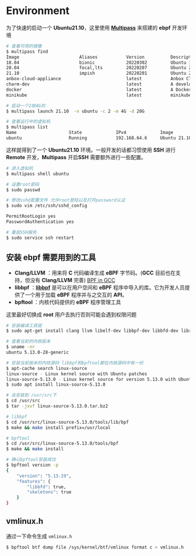 # Environment

为了快速的启动一个 **Ubuntu21.10**，这里使用 [**Multipass**](https://feifeifeimoon.github.io/posts/5ba8a50c.html) 来搭建的 **ebpf** 开发环境
```bash
# 查看可用的镜像
$ multipass find                    
Image                       Aliases           Version          Description
18.04                       bionic            20220302         Ubuntu 18.04 LTS
20.04                       focal,lts         20220207         Ubuntu 20.04 LTS
21.10                       impish            20220201         Ubuntu 21.10
anbox-cloud-appliance                         latest           Anbox Cloud Appliance
charm-dev                                     latest           A development and testing environment for charmers
docker                                        latest           A Docker environment with Portainer and related tools
minikube                                      latest           minikube is local Kubernetes

# 启动一个2核4G的
$ multipass launch 21.10  -n ubuntu -c 2 -m 4G -d 20G 

# 查看运行中的虚拟机
$ multipass list
Name                    State             IPv4             Image
ubuntu                  Running           192.168.64.6     Ubuntu 21.10
```

这样就得到了一个 **Ubuntu21.10** 环境。一般开发的话都习惯使用 **SSH** 进行 **Remote** 开发，**Multipass** 开启**SSH** 需要额外进行一些配置。

```bash
# 进入虚拟机
$ multipass shell ubuntu

# 设置root密码
$ sudo passwd

# 修改sshd配置文件 允许root登陆以及打开password认证
$ sudo vim /etc/ssh/sshd_config

PermitRootLogin yes
PasswordAuthentication yes

# 重启SSH服务
$ sudo service ssh restart 
```


## 安装 **ebpf** 需要用到的工具

+ **Clang/LLVM** ：用来将 **C** 代码编译生成 **eBPF** 字节码。(**GCC** 目前也在支持，但没有 **Clang/LLVM** 完善) [BPF in GCC](https://lwn.net/Articles/831402/)
+ **libbpf** ：[**libbpf**](https://github.com/libbpf/libbpf) 是可以在用户空间和 **eBPF** 程序中导入的库。它为开发人员提供了一个用于加载 **eBPF** 程序并与之交互的 **API**。
+ **bpftool** ：内核代码提供的 **eBPF** 程序管理工具

这里最好切换成 **root** 用户去执行否则可能会遇到权限问题

```bash
# 安装编译工具链
$ sudo apt-get install clang llvm libelf-dev libbpf-dev libbfd-dev libreadline-dev bison flex

# 查看当前的内核版本
$ uname -nr
ubuntu 5.13.0-28-generic

# 安装当前版本的内核源码 libbpf和bpftool都在内核源码中有一份
$ apt-cache search linux-source
linux-source - Linux kernel source with Ubuntu patches
linux-source-5.13.0 - Linux kernel source for version 5.13.0 with Ubuntu patches
$ sudo apt install linux-source-5.13.0

# 会安装到 /usr/src下
$ cd /usr/src
$ tar -jxvf linux-source-5.13.0.tar.bz2

# libbpf
$ cd /usr/src/linux-source-5.13.0/tools/lib/bpf
$ make && make install prefix=/usr/local

# bpftool
$ cd /usr/src/linux-source-5.13.0/tools/bpf
$ make && make install 

# 确认bpftool安装成功
$ bpftool version -p 
{
    "version": "5.13.19",
    "features": {
        "libbfd": true,
        "skeletons": true
    }
}
```


## vmlinux.h


通过一下命令生成 `vmlinux.h`
```bash
$ bpftool btf dump file /sys/kernel/btf/vmlinux format c > vmlinux.h
